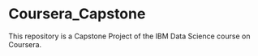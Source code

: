 # Coursera_Capstone
This repository is a Capstone Project of the IBM Data Science course on Coursera.
